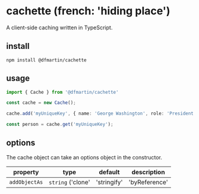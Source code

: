 # cachette (french: 'hiding place')

A client-side caching written in TypeScript.

## install
`npm install @dfmartin/cachette`

## usage
```ts
import { Cache } from '@dfmartin/cachette'

const cache = new Cache();

cache.add('myUniqueKey', { name: 'George Washington', role: 'President'});

const person = cache.get('myUniqueKey');
```

## options
The cache object can take an options object in the constructor.

|property              |type                                             |default        |description                                       |
|--------------------  |-------------------------------------------------|---------------|--------------------------------------------------|
| `addObjectAs`        | `string` ('clone' | 'stringify' | 'byReference' | 'byReference' | Sets how objects will be stored within the cache |
